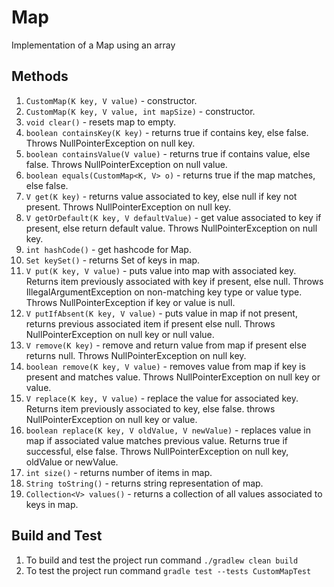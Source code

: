 # Map
Implementation of a Map using an array

## Methods
1. `CustomMap(K key, V value)` - constructor.
2. `CustomMap(K key, V value, int mapSize)` - constructor.
3. `void clear()` - resets map to empty.
4. `boolean containsKey(K key)` - returns true if contains key, else false. Throws NullPointerException on null key.
5. `boolean containsValue(V value)` - returns true if contains value, else false. Throws NullPointerException on null value.
6. `boolean equals(CustomMap<K, V> o)` - returns true if the map matches, else false.
7. `V get(K key)` - returns value associated to key, else null if key not present. Throws NullPointerException on null key. 
8. `V getOrDefault(K key, V defaultValue)` - get value associated to key if present, else return default value. Throws NullPointerException on null key.
9. `int hashCode()` - get hashcode for Map.
10. `Set keySet()` - returns Set of keys in map.
11. `V put(K key, V value)` - puts value into map with associated key. Returns item previously associated with key if present, else null. Throws IllegalArgumentException on non-matching key type or value type. Throws NullPointerException if key or value is null.
12. `V putIfAbsent(K key, V value)` - puts value in map if not present, returns previous associated item if present else null. Throws NullPointerException on null key or null value.
13. `V remove(K key)` - remove and return value from map if present else returns null. Throws NullPointerException on null key.
14. `boolean remove(K key, V value)` - removes value from map if key is present and matches value. Throws NullPointerException on null key or value.
15. `V replace(K key, V value)` - replace the value for associated key. Returns item previously associated to key, else false. throws NullPointerException on null key or value.
16. `boolean replace(K key, V oldValue, V newValue)` - replaces value in map if associated value matches previous value. Returns true if successful, else false. Throws NullPointerException on null key, oldValue or newValue.
17. `int size()` - returns number of items in map.
18. `String toString()` - returns string representation of map.
19. `Collection<V> values()` - returns a collection of all values associated to keys in map.

## Build and Test

1. To build and test the project run command `./gradlew clean build`
2. To test the project run command `gradle test --tests CustomMapTest`

